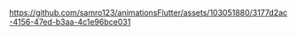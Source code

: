 https://github.com/samro123/animationsFlutter/assets/103051880/3177d2ac-4156-47ed-b3aa-4c1e96bce031
